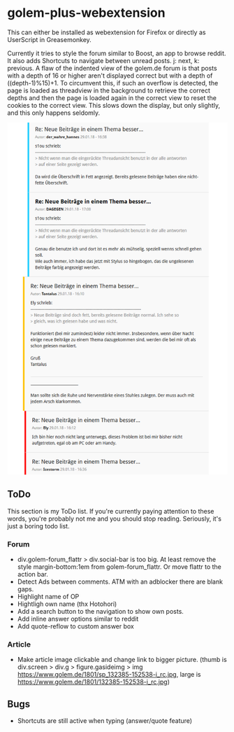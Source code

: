 # golem-plus-webextension

This can either be installed as webextension for Firefox or directly as UserScript in Greasemonkey.

Currently it tries to style the forum similar to Boost, an app to browse reddit.
It also adds Shortcuts to navigate between unread posts. j: next, k: previous.
A flaw of the indented view of the golem.de forum is that posts with a depth of 16 or higher aren't displayed correct but with a depth of ((depth-1)%15)+1. To circumvent this, if such an overflow is detected, the page is loaded as threadview in the background to retrieve the correct depths and then the page is loaded again in the correct view to reset the cookies to the correct view. This slows down the display, but only slightly, and this only happens seldomly.

![Preview of Style the script creates](https://raw.githubusercontent.com/Bccc1/golem-plus-webextension/master/doc/Screenshot-01.png)


## ToDo
This section is my ToDo list. If you're currently paying attention to these words, you're probably not me and you should stop reading. Seriously, it's just a boring todo list.
### Forum
- div.golem-forum_flattr > div.social-bar is too big. At least remove the style margin-bottom:1em from golem-forum_flattr. Or move flattr to the action bar.
- Detect Ads between comments. ATM with an adblocker there are blank gaps.
- Highlight name of OP
- Hightligh own name (thx Hotohori)
- Add a search button to the navigation to show own posts.
- Add inline answer options similar to reddit
- Add quote-reflow to custom answer box
### Article
- Make article image clickable and change link to bigger picture. (thumb is div.screen > div.g > figure.gasideimg > img  https://www.golem.de/1801/sp_132385-152538-i_rc.jpg, large is https://www.golem.de/1801/132385-152538-i_rc.jpg)

## Bugs
- Shortcuts are still active when typing (answer/quote feature)
